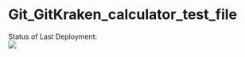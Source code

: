 # Git_GitKraken_calculator_test_file

Status of Last Deployment: <br>
<img src="https://github.com/21092004Goda/Git_GitKraken_calculator_test_file/.github/workflows/Run-tests-on-any-Push-event/badge.svg?branch-master"><br>
